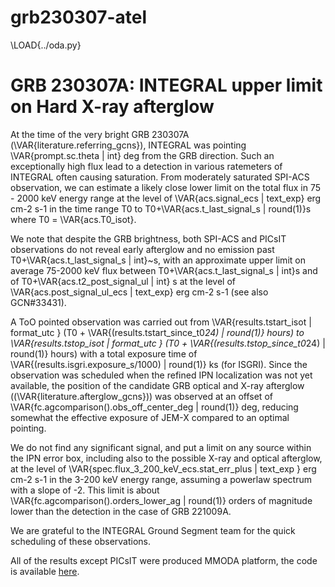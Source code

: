 # grb230307-atel

\LOAD{../oda.py}

# GRB 230307A: INTEGRAL upper limit on Hard X-ray afterglow

At the time of the very bright GRB 230307A (\VAR{literature.referring_gcns}), INTEGRAL was pointing \VAR{prompt.sc.theta | int} deg from the GRB direction. Such an exceptionally high flux lead to a detection in various ratemeters of INTEGRAL often causing saturation. From moderately saturated SPI-ACS observation, we can estimate a likely close lower limit on the total flux in 75 - 2000 keV energy range at the level of \VAR{acs.signal_ecs | text_exp} erg cm-2 s-1 in the time range T0 to T0+\VAR{acs.t_last_signal_s | round(1)}s where T0 = \VAR{acs.T0_isot}.

We note that despite the GRB brightness, both SPI-ACS and PICsIT observations do not reveal early afterglow and no emission past T0+\VAR{acs.t_last_signal_s | int}~s, with an approximate upper limit on average 75-2000 keV flux between T0+\VAR{acs.t_last_signal_s | int}s and of T0+\VAR{acs.t2_post_signal_ul | int} s at the level of \VAR{acs.post_signal_ul_ecs | text_exp} erg cm-2 s-1 (see also GCN#33431).


A ToO pointed observation was carried out from \VAR{results.tstart_isot | format_utc } (T0 + \VAR{(results.tstart_since_t0*24) | round(1)} hours) to \VAR{results.tstop_isot  | format_utc } (T0 + \VAR{(results.tstop_since_t0*24) | round(1)} hours) with a total exposure time of \VAR{(results.isgri.exposure_s/1000) | round(1)} ks (for ISGRI). 
Since the observation was scheduled when the refined IPN localization was not yet available, the position of the candidate GRB optical and X-ray afterglow ((\VAR{literature.afterglow_gcns})) was observed at an offset of \VAR{fc.agcomparison().obs_off_center_deg | round(1)} deg, reducing somewhat the effective exposure of JEM-X compared to an optimal pointing.

We do not find any significant signal, and put a limit on any source within the IPN error box, including also to the possible X-ray and optical afterglow, at the level of \VAR{spec.flux_3_200_keV_ecs.stat_err_plus | text_exp } erg cm-2 s-1 in the 3-200 keV energy range, assuming a powerlaw spectrum with a slope of -2. This limit is about \VAR{fc.agcomparison().orders_lower_ag | round(1)} orders of magnitude lower than the detection in the case of GRB 221009A. 

We are grateful to the INTEGRAL Ground Segment team for the quick scheduling of these observations.

All of the results except PICsIT were produced MMODA platform, the code is available [here](https://github.com/volodymyrss/grb230307-atel/).
